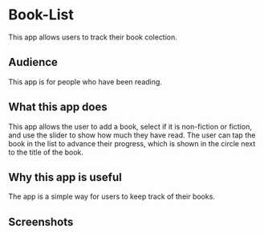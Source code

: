 # Book-List
This app allows users to track their book colection.
## Audience
This app is for people who have been reading.
## What this app does
This app allows the user to add a book, select if it is non-fiction or fiction, and use the slider to show how much they have read. The user can tap the book in the list to advance their progress, which is shown in the circle next to the title of the book.
## Why this app is useful
The app is a simple way for users to keep track of their books.
## Screenshots

